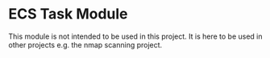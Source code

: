 # ECS Task Module

This module is not intended to be used in this project. It is here to be used in other projects e.g. the nmap scanning project.